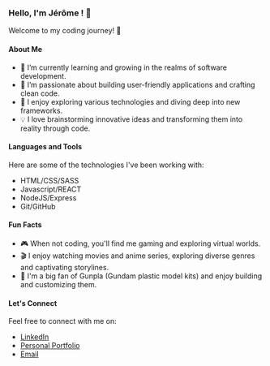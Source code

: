 ### Hello, I'm Jérôme ! 👋

Welcome to my coding journey! 🚀

#### About Me

- 🌱 I’m currently learning and growing in the realms of software development.
- 💼 I’m passionate about building user-friendly applications and crafting clean code.
- 🔭 I enjoy exploring various technologies and diving deep into new frameworks.
- 💡 I love brainstorming innovative ideas and transforming them into reality through code.

#### Languages and Tools

Here are some of the technologies I've been working with:

- HTML/CSS/SASS
- Javascript/REACT
- NodeJS/Express
- Git/GitHub

#### Fun Facts

- 🎮 When not coding, you'll find me gaming and exploring virtual worlds.
- 🎬 I enjoy watching movies and anime series, exploring diverse genres and captivating storylines.
- 🤖 I'm a big fan of Gunpla (Gundam plastic model kits) and enjoy building and customizing them.


#### Let's Connect

Feel free to connect with me on:

- [LinkedIn](https://www.linkedin.com/in/jerome-deroover/)
- [Personal Portfolio](https://derooverjerome.github.io/Portfolio-final/)
- [Email](derooverjdr@gmail.com)
  

